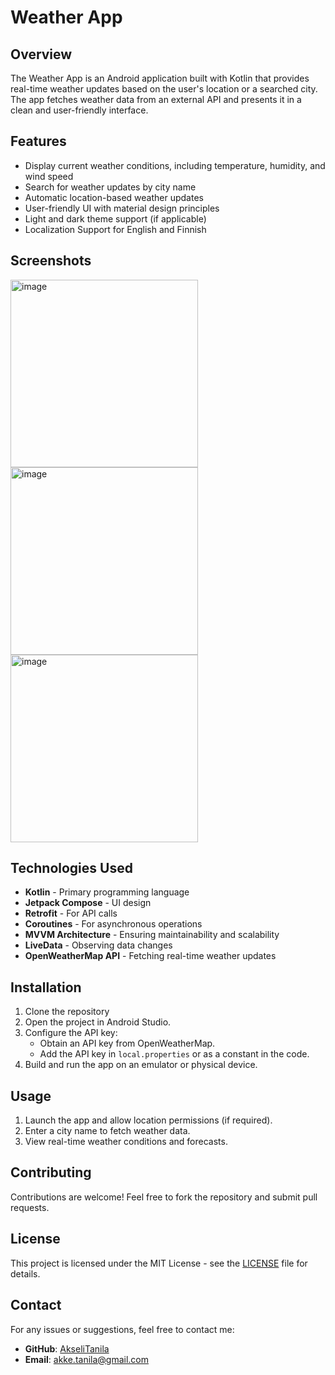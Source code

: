 # Weather App

## Overview
The Weather App is an Android application built with Kotlin that provides real-time weather updates based on the user's location or a searched city. The app fetches weather data from an external API and presents it in a clean and user-friendly interface.

## Features
- Display current weather conditions, including temperature, humidity, and wind speed
- Search for weather updates by city name
- Automatic location-based weather updates
- User-friendly UI with material design principles
- Light and dark theme support (if applicable)
- Localization Support for English and Finnish

## Screenshots
<img src="https://github.com/user-attachments/assets/1202cdd8-99c7-4d7e-8f2d-8dabdfcb9355" alt=image width=300>
<img src="https://github.com/user-attachments/assets/256e6d46-350b-4a80-b0fd-84f94c363333" alt=image width=300>
<img src="https://github.com/user-attachments/assets/4d03633c-2747-44bb-90b3-7882746b927e" alt=image width=300>

## Technologies Used
- **Kotlin** - Primary programming language
- **Jetpack Compose** - UI design
- **Retrofit** - For API calls
- **Coroutines** - For asynchronous operations
- **MVVM Architecture** - Ensuring maintainability and scalability
- **LiveData** - Observing data changes
- **OpenWeatherMap API** - Fetching real-time weather updates

## Installation

1. Clone the repository
2. Open the project in Android Studio.
3. Configure the API key:
   - Obtain an API key from OpenWeatherMap.
   - Add the API key in `local.properties` or as a constant in the code.
4. Build and run the app on an emulator or physical device.

## Usage

1. Launch the app and allow location permissions (if required).
2. Enter a city name to fetch weather data.
3. View real-time weather conditions and forecasts.

## Contributing
Contributions are welcome! Feel free to fork the repository and submit pull requests.

## License
This project is licensed under the MIT License - see the [LICENSE](LICENSE) file for details.

## Contact
For any issues or suggestions, feel free to contact me:

- **GitHub**: [AkseliTanila](https://github.com/AkseliTanila)
- **Email**: [akke.tanila@gmail.com](mailto:akke.tanila@gmail.com)